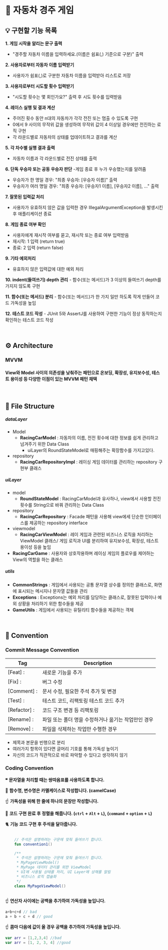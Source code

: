 # 🚗 자동차 경주 게임

## 💡 구현할 기능 목록

**1. 게임 시작을 알리는 문구 출력**
   - "경주할 자동차 이름을 입력하세요.(이름은 쉼표(,) 기준으로 구분)" 출력
   
**2. 사용자로부터 자동차 이름 입력받기** 
   - 사용자가 쉼표(,)로 구분한 자동차 이름을 입력받아 리스트로 저장 

**3. 사용자로부터 시도할 횟수 입력받기**
   - "시도할 횟수는 몇 회인가요?" 출력 후 시도 횟수를 입력받음

**4. 레이스 실행 및 결과 계산** 
   - 주어진 횟수 동안 n대의 자동차가 각각 전진 또는 멈출 수 있도록 구현
   - 0에서 9 사이의 무작위 값을 생성하여 무작위 값이 4 이상일 경우에만 전진하는 로직 구현
   - 각 라운드별로 자동차의 상태를 업데이트하고 결과를 계산

**5. 각 차수별 실행 결과 출력** 
   - 자동차 이름과 각 라운드별로 전진 상태를 출력

**6. 단독 우승자 또는 공동 우승자 판단** 
   -게임 종료 후 누가 우승했는지를 알려줌
   - 우승자가 한 명일 경우: "최종 우승자: [우승자 이름]" 출력
   - 우승자가 여러 명일 경우: "최종 우승자: [우승자1 이름], [우승자2 이름], ..." 출력

**7. 잘못된 입력값 처리**
   - 사용자가 유효하지 않은 값을 입력한 경우 IllegalArgumentException을 발생시킨 후 애플리케이션 종료

**8. 게임 종료 여부 확인**
   - 사용자에게 재시작 여부를 묻고, 재시작 또는 종료 여부 입력받음
   - 재시작: 1 입력 (return true)
   - 종료: 2 입력 (return false)

**9. 기타 예외처리**
   - 유효하지 않은 입력값에 대한 예외 처리

**10. indent(들여쓰기) depth 관리**
    - 함수(또는 메서드)가 3 이상의 들여쓰기 depth를 가지지 않도록 구현

**11. 함수(또는 메서드) 분리**
    - 함수(또는 메서드)가 한 가지 일만 하도록 작게 만들어 코드 가독성을 높임

**12. 테스트 코드 작성**
    - JUnit 5와 AssertJ를 사용하여 구현한 기능이 정상 동작하는지 확인하는 테스트 코드 작성

<br/>


## ⚙️ Architecture

### MVVM
#### View와 Model 사이의 의존성을 낮춰주는 패턴으로 온보딩, 확장성, 유지보수성, 테스트 용이성 등 다양한 이점이 있는 MVVM 패턴 채택

<br/>

##  📑 File Structure

##### dataLayer

- Model
  - **RacingCarModel** : 자동차의 이름, 전전 횟수에 대한 정보를 쉽게 관리하고 넘겨주기 위한 Data Class
    - uiLayer의  RoundStateModel로 매핑해주는 확장함수를 가지고있다.
- repository
  - **RacingCarRepositoryImpl** : 레이싱 게임 데이터를 관리하는 repository 구현부 클래스

##### uiLayer

- model
  - **RoundStateModel** : RacingCarModel과 유사하나, view에서 사용할 전진횟수를 String으로 바꿔 관리하는 Data Class
- repository
  - **RacingCarRepository** : Facade 패턴을 사용해 view에세 단순한 인터페이스를 제공하는 repository interface
- viewmodel
  - **RacingCarViewModel** : 레이 게임과 관련된 비즈니스 로직을 처리하는 ViewModel 클래스/ 게임 로직과 UI를 분리하여 유지보수성, 확장성, 테스트 용이성 등을 높임
- **RacingCarGame** : 사용자와 상호작용하며 레이싱 게임의 플로우를 제어하는 View의 역할을 하는 클래스

##### utils

- **CommonStrings** : 게임에서 사용되는 공통 문자열 상수를 정의한 클래스로, 화면에 표시되는 메시지나 문자열 값들을 관리
- **Exceptions** : Exceptions는 예외 처리를 담당하는 클래스로, 잘못된 입력이나 예외 상황을 처리하기 위한 함수들을 제공
- **GameUtils** : 게임에서 사용되는 유틸리티 함수들을 제공하는 객체

<br/>

## 📌 Convention
### Commit Message Convention
| Tag          | Description                   |
|--------------|-------------------------------|
| [Feat] :     | 새로운 기능을 추가                    |
| [Fix] :      | 버그 수정                         |
| [Comment] :  | 문서 수정, 필요한 주석 추가 및 변경         |
| [Test] :     | 테스트 코드, 리팩토링 테스트 코드 추가        |
| [Refactor] : | 코드 구조 변경 등 리팩토링               |
| [Rename] :   | 파일 또는 폴더 명을 수정하거나 옮기는 작업만인 경우 |
| [Remove] :   | 파일을 삭제하는 작업만 수행한 경우           |
- 제목과 본문을 빈행으로 분리
- 여러가지 항목이 있다면 글머리 기호를 통해 가독성 높이기
- 자신의 코드가 직관적으로 바로 파악할 수 있다고 생각하지 않기

### Coding Convention


**❝**  **문자열을 처리할 때는 쌍따옴표를 사용하도록 합니다.**

🐫 **함수명, 변수명은 카멜케이스로 작성합니다. (camelCase)**

☝ **가독성을 위해 한 줄에 하나의 문장만 작성합니다.**

🤙 **코드 구현 완료 후 정렬을 해줍니다. (`ctrl` + `Alt` + `L`), (`command` + `option` + `L`)**

🐈 **기능 코드 구현 후 주석을 달아줍니다.**

```kotlin

    // 주석은 설명하려는 구문에 맞춰 들여쓰기 합니다.
    fun convention1()

    /**
     * 주석은 설명하려는 구문에 맞춰 들여쓰기 합니다.
     * MyPageViewModel()
     * MyPage 데이터 관리를 위한 ViewModel
     * UI에 사용될 상태를 처리, UI Layer에 상채를 알림
     * 비즈니스 로직 캡슐화
     */
    class MyPageViewModel()
    
```

☝ **연산자 사이에는 공백을 추가하여 가독성을 높입니다.**

```kotlin
a+b+c+d // bad
a + b + c + d // good
```

☝ **콤마 다음에 값이 올 경우 공백을 추가하여 가독성을 높입니다.**

```kotlin
var arr = [1,2,3,4] //bad
var arr = [1, 2, 3, 4] //good
```





